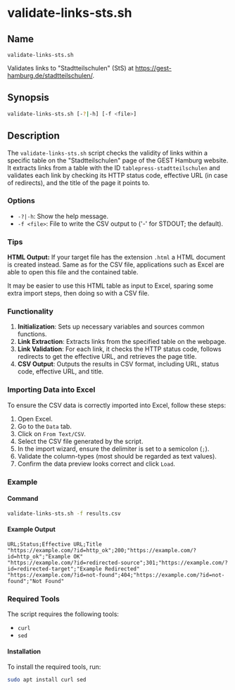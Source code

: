 # validate-links-sts.sh

## Name

`validate-links-sts.sh`

Validates links to "Stadtteilschulen" (StS) at <https://gest-hamburg.de/stadtteilschulen/>.

## Synopsis

```bash
validate-links-sts.sh [-?|-h] [-f <file>]
```

## Description

The `validate-links-sts.sh` script checks the validity of links within a
specific table on the "Stadtteilschulen" page of the GEST Hamburg website. It
extracts links from a table with the ID `tablepress-stadtteilschulen` and
validates each link by checking its HTTP status code, effective URL (in case of
redirects), and the title of the page it points to.

### Options

- `-?|-h`: Show the help message.
- `-f <file>`: File to write the CSV output to ('-' for STDOUT; the default).

### Tips

**HTML Output:** If your target file has the extension `.html` a HTML document
is created instead. Same as for the CSV file, applications such as Excel are
able to open this file and the contained table.

It may be easier to use this HTML table as input to Excel, sparing some extra
import steps, then doing so with a CSV file.

### Functionality

1. **Initialization**: Sets up necessary variables and sources common functions.
2. **Link Extraction**: Extracts links from the specified table on the webpage.
3. **Link Validation**: For each link, it checks the HTTP status code, follows
   redirects to get the effective URL, and retrieves the page title.
4. **CSV Output**: Outputs the results in CSV format, including URL, status
   code, effective URL, and title.

### Importing Data into Excel

To ensure the CSV data is correctly imported into Excel, follow these steps:

1. Open Excel.
2. Go to the `Data` tab.
3. Click on `From Text/CSV`.
4. Select the CSV file generated by the script.
5. In the import wizard, ensure the delimiter is set to a semicolon (`;`).
6. Validate the column-types (most should be regarded as text values).
7. Confirm the data preview looks correct and click `Load`.

### Example

#### Command

```bash
validate-links-sts.sh -f results.csv
```

#### Example Output

```csv
URL;Status;Effective URL;Title
"https://example.com/?id=http_ok";200;"https://example.com/?id=http_ok";"Example OK"
"https://example.com/?id=redirected-source";301;"https://example.com/?id=redirected-target";"Example Redirected"
"https://example.com/?id=not-found";404;"https://example.com/?id=not-found";"Not Found"
```

### Required Tools

The script requires the following tools:

- `curl`
- `sed`

#### Installation

To install the required tools, run:

```bash
sudo apt install curl sed
```
